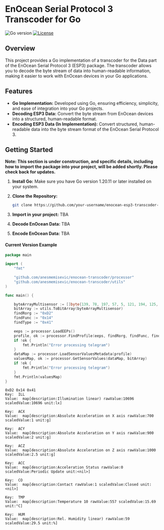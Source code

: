 # EnOcean Serial Protocol 3 Transcoder for Go

![Go version](https://img.shields.io/badge/Go-1.21.4-blue.svg)
[![License](https://img.shields.io/badge/License-MIT-blue.svg)](LICENSE)

## Overview

This project provides a Go implementation of a transcoder for the Data part of the EnOcean Serial Protocol 3 (ESP3) package. The transcoder allows you to decode the byte stream of data into human-readable information, making it easier to work with EnOcean devices in your Go applications.

## Features

- **Go Implementation:** Developed using Go, ensuring efficiency, simplicity, and ease of integration into your Go projects.
- **Decoding ESP3 Data:** Convert the byte stream from EnOcean devices into a structured, human-readable format.
- **Encoding ESP3 Data (In Implementation):** Convert structured, human-readable data into the byte stream format of the EnOcean Serial Protocol 3.

## Getting Started

**Note: This section is under construction, and specific details, including how to import the package into your project, will be added shortly. Please check back for updates.**

1. **Install Go:**
   Make sure you have Go version 1.20.11 or later installed on your system.

2. **Clone the Repository:**
   ```bash
   git clone https://github.com/your-username/enocean-esp3-transcoder-go.git

3. **Import in your project:**
  TBA
4. **Decode EnOcean Data:**
  TBA
5. **Encode EnOcean Data:**
  TBA


#### Current Version Example

```Go
package main

import (
	"fmt"

	"github.com/anesmemisevic/enocean-transcoder/processor"
	"github.com/anesmemisevic/enocean-transcoder/utils"
)

func main() {

	byteArrayMultisensor := []byte{139, 78, 197, 57, 5, 121, 194, 125, 17}
	bitArray := utils.ToBitArray(byteArrayMultisensor)
	findRorg := "0xD2"
	findFunc := "0x14"
	findType := "0x41"

	eeps := processor.LoadEEPs()
	profile, ok := processor.FindProfile(eeps, findRorg, findFunc, findType)
	if !ok {
		fmt.Println("Error processing telegram")
	}
	dataMap := processor.LoadSensorValuesMetadata(profile)
	valuesMap, ok := processor.GetSensorValues(dataMap, bitArray)
	if !ok {
		fmt.Println("Error processing telegram")
	}
	fmt.Println(valuesMap)
}
```

```
0xD2 0x14 0x41
Key:  ILL
Value:  map[description:Illumination linear) rawValue:10696 scaledValue:10696 unit:lx]

Key:  ACX
Value:  map[description:Absolute Acceleration on X axis rawValue:700 scaledValue:1 unit:g]

Key:  ACY
Value:  map[description:Absolute Acceleration on Y axis rawValue:900 scaledValue:2 unit:g]

Key:  ACZ
Value:  map[description:Absolute Acceleration on Z axis rawValue:1000 scaledValue:2.5 unit:g]

Key:  ACC
Value:  map[description:Acceleration Status rawValue:0 scaledValue:Periodic Update unit:<nil>]

Key:  CO
Value:  map[description:Contact rawValue:1 scaledValue:Closed unit:<nil>]

Key:  TMP
Value:  map[description:Temperature 10 rawValue:557 scaledValue:15.69 unit:°C]

Key:  HUM
Value:  map[description:Rel. Humidity linear) rawValue:59 scaledValue:29.5 unit:%]
```
